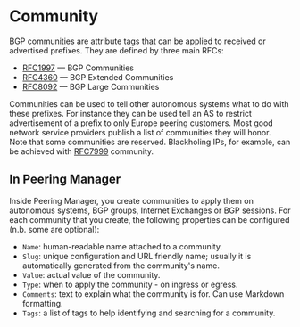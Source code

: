 # Community

BGP communities are attribute tags that can be applied to received or
advertised prefixes. They are defined by three main RFCs:

* [RFC1997](https://tools.ietf.org/html/rfc1997) — BGP Communities
* [RFC4360](https://tools.ietf.org/html/rfc4360) — BGP Extended Communities
* [RFC8092](https://tools.ietf.org/html/rfc8092) — BGP Large Communities

Communities can be used to tell other autonomous systems what to do with these
prefixes. For instance they can be used tell an AS to restrict advertisement
of a prefix to only Europe peering customers. Most good network service
providers publish a list of communities they will honor. Note that some
communities are reserved. Blackholing IPs, for example, can be achieved with
[RFC7999](https://tools.ietf.org/html/rfc7999) community.

## In Peering Manager

Inside Peering Manager, you create communities to apply them on autonomous
systems, BGP groups, Internet Exchanges or BGP sessions. For each community
that you create, the following properties can be configured (n.b. some are
optional):

* `Name`: human-readable name attached to a community.
* `Slug`: unique configuration and URL friendly name; usually it is
   automatically generated from the community's name.
* `Value`: actual value of the community.
* `Type`: when to apply the community - on ingress or egress.
* `Comments`: text to explain what the community is for. Can use Markdown
  formatting.
* `Tags`: a list of tags to help identifying and searching for a community.
